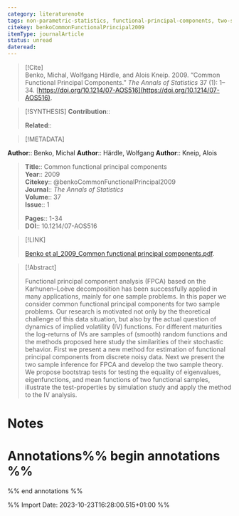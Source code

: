 ```yaml
---
category: literaturenote
tags: non-parametric-statistics, functional-principal-components, two-sample-problem
citekey: benkoCommonFunctionalPrincipal2009
itemType: journalArticle
status: unread  
dateread:  
---
```


> [!Cite]  
> Benko, Michal, Wolfgang Härdle, and Alois Kneip. 2009. “Common Functional Principal Components.” _The Annals of Statistics_ 37 (1): 1–34. [https://doi.org/10.1214/07-AOS516](https://doi.org/10.1214/07-AOS516).

> [!SYNTHESIS] 
>**Contribution**::
>
>**Related**:: 
>

> [!METADATA]  
>
**Author**:: Benko, Michal
**Author**:: Härdle, Wolfgang
**Author**:: Kneip, Alois<br>
> **Title**:: Common functional principal components    
> **Year**:: 2009     
> **Citekey**:: @benkoCommonFunctionalPrincipal2009    
>**Journal**:: *The Annals of Statistics*    
>**Volume**:: 37    
>**Issue**:: 1     
>    
>    
>     
> **Pages**:: 1-34    
>**DOI**:: 10.1214/07-AOS516    
>

> [!LINK] 
>
> [Benko et al_2009_Common functional principal components.pdf](file:///Users/steven/Library/CloudStorage/GoogleDrive-steven.golovkine@ul.ie/My%20Drive/bibliography/The%20Annals%20of%20Statistics/2009/Benko%20et%20al_2009_Common%20functional%20principal%20components.pdf).

>[!Abstract]
>
>Functional principal component analysis (FPCA) based on the Karhunen–Loève decomposition has been successfully applied in many applications, mainly for one sample problems. In this paper we consider common functional principal components for two sample problems. Our research is motivated not only by the theoretical challenge of this data situation, but also by the actual question of dynamics of implied volatility (IV) functions. For different maturities the log-returns of IVs are samples of (smooth) random functions and the methods proposed here study the similarities of their stochastic behavior. First we present a new method for estimation of functional principal components from discrete noisy data. Next we present the two sample inference for FPCA and develop the two sample theory. We propose bootstrap tests for testing the equality of eigenvalues, eigenfunctions, and mean functions of two functional samples, illustrate the test-properties by simulation study and apply the method to the IV analysis.
>>


# Notes<br>
# Annotations%% begin annotations %%  
 
  
%% end annotations %%

%% Import Date: 2023-10-23T16:28:00.515+01:00 %%
